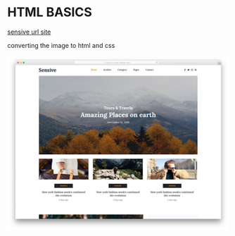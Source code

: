 # HTML BASICS

<p><a href="ttps://jolly-bhabha-eb7659.netlify.com" title="Title">sensive url site</a> </p>


converting the image to html and css


![alt text](./sensive.jpg)
